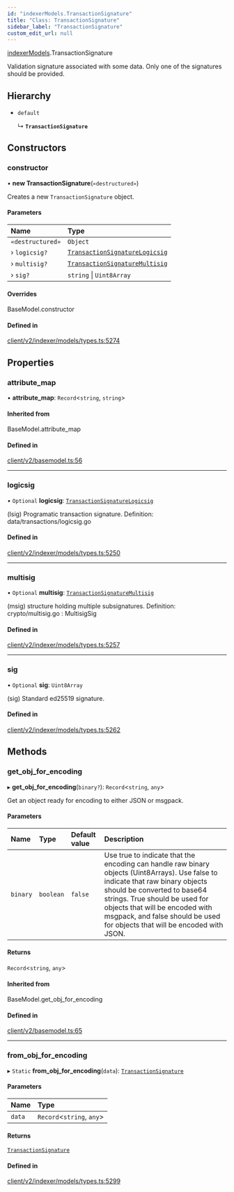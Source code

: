 ```yaml
---
id: "indexerModels.TransactionSignature"
title: "Class: TransactionSignature"
sidebar_label: "TransactionSignature"
custom_edit_url: null
---
```


[indexerModels](../namespaces/erModels).TransactionSignature

Validation signature associated with some data. Only one of the signatures
should be provided.

## Hierarchy

- `default`

  ↳ **`TransactionSignature`**

## Constructors

### constructor

• **new TransactionSignature**(`«destructured»`)

Creates a new `TransactionSignature` object.

#### Parameters

| Name | Type |
| :------ | :------ |
| `«destructured»` | `Object` |
| › `logicsig?` | [`TransactionSignatureLogicsig`](erModels.TransactionSignatureLogicsig) |
| › `multisig?` | [`TransactionSignatureMultisig`](erModels.TransactionSignatureMultisig) |
| › `sig?` | `string` \| `Uint8Array` |

#### Overrides

BaseModel.constructor

#### Defined in

[client/v2/indexer/models/types.ts:5274](https://github.com/joe-p/js-algorand-sdk/blob/6a3021f/src/client/v2/indexer/models/types.ts#L5274)

## Properties

### attribute\_map

• **attribute\_map**: `Record`<`string`, `string`\>

#### Inherited from

BaseModel.attribute\_map

#### Defined in

[client/v2/basemodel.ts:56](https://github.com/joe-p/js-algorand-sdk/blob/6a3021f/src/client/v2/basemodel.ts#L56)

___

### logicsig

• `Optional` **logicsig**: [`TransactionSignatureLogicsig`](erModels.TransactionSignatureLogicsig)

(lsig) Programatic transaction signature.
Definition:
data/transactions/logicsig.go

#### Defined in

[client/v2/indexer/models/types.ts:5250](https://github.com/joe-p/js-algorand-sdk/blob/6a3021f/src/client/v2/indexer/models/types.ts#L5250)

___

### multisig

• `Optional` **multisig**: [`TransactionSignatureMultisig`](erModels.TransactionSignatureMultisig)

(msig) structure holding multiple subsignatures.
Definition:
crypto/multisig.go : MultisigSig

#### Defined in

[client/v2/indexer/models/types.ts:5257](https://github.com/joe-p/js-algorand-sdk/blob/6a3021f/src/client/v2/indexer/models/types.ts#L5257)

___

### sig

• `Optional` **sig**: `Uint8Array`

(sig) Standard ed25519 signature.

#### Defined in

[client/v2/indexer/models/types.ts:5262](https://github.com/joe-p/js-algorand-sdk/blob/6a3021f/src/client/v2/indexer/models/types.ts#L5262)

## Methods

### get\_obj\_for\_encoding

▸ **get_obj_for_encoding**(`binary?`): `Record`<`string`, `any`\>

Get an object ready for encoding to either JSON or msgpack.

#### Parameters

| Name | Type | Default value | Description |
| :------ | :------ | :------ | :------ |
| `binary` | `boolean` | `false` | Use true to indicate that the encoding can handle raw binary objects (Uint8Arrays). Use false to indicate that raw binary objects should be converted to base64 strings. True should be used for objects that will be encoded with msgpack, and false should be used for objects that will be encoded with JSON. |

#### Returns

`Record`<`string`, `any`\>

#### Inherited from

BaseModel.get\_obj\_for\_encoding

#### Defined in

[client/v2/basemodel.ts:65](https://github.com/joe-p/js-algorand-sdk/blob/6a3021f/src/client/v2/basemodel.ts#L65)

___

### from\_obj\_for\_encoding

▸ `Static` **from_obj_for_encoding**(`data`): [`TransactionSignature`](erModels.TransactionSignature)

#### Parameters

| Name | Type |
| :------ | :------ |
| `data` | `Record`<`string`, `any`\> |

#### Returns

[`TransactionSignature`](erModels.TransactionSignature)

#### Defined in

[client/v2/indexer/models/types.ts:5299](https://github.com/joe-p/js-algorand-sdk/blob/6a3021f/src/client/v2/indexer/models/types.ts#L5299)
